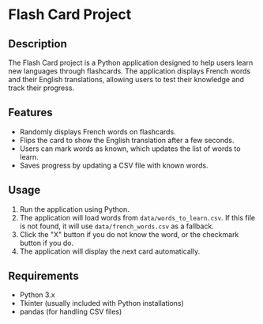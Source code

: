# Flash Card Project

## Description
The Flash Card project is a Python application designed to help users learn new languages through flashcards. The application displays French words and their English translations, allowing users to test their knowledge and track their progress.

## Features
- Randomly displays French words on flashcards.
- Flips the card to show the English translation after a few seconds.
- Users can mark words as known, which updates the list of words to learn.
- Saves progress by updating a CSV file with known words.

## Usage
1. Run the application using Python.
2. The application will load words from `data/words_to_learn.csv`. If this file is not found, it will use `data/french_words.csv` as a fallback.
3. Click the "X" button if you do not know the word, or the checkmark button if you do.
4. The application will display the next card automatically.

## Requirements
- Python 3.x
- Tkinter (usually included with Python installations)
- pandas (for handling CSV files)

